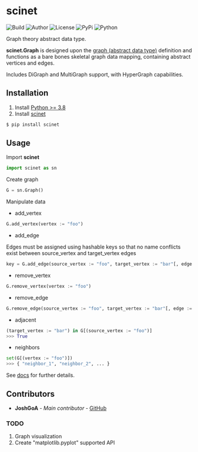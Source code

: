 # scinet

![Build](https://img.shields.io/badge/build-passing-blue) ![Author](https://img.shields.io/badge/author-JoshGoA-green) ![License](https://img.shields.io/badge/license-MIT-red) ![PyPi](https://img.shields.io/badge/pypi-v0.4.9-yellow) ![Python](https://img.shields.io/badge/python->=3.8-orange)

Graph theory abstract data type.

**scinet.Graph** is designed upon the [graph (abstract data type)](https://en.wikipedia.org/wiki/Graph_(abstract_data_type)) definition and functions as a bare bones skeletal graph data mapping, containing abstract vertices and edges.

Includes DiGraph and MultiGraph support, with HyperGraph capabilities.

## Installation

1. Install [Python >= 3.8](https://www.python.org/downloads/)
2. Install [scinet]()
```sh
$ pip install scinet
```

## Usage

Import **scinet**
```py
import scinet as sn
```

Create graph
```py
G = sn.Graph()
```

Manipulate data

* add_vertex
```py
G.add_vertex(vertex := "foo")
```

* add_edge

Edges must be assigned using hashable keys so that no name conflicts exist between source_vertex and target_vertex edges
```py
key = G.add_edge(source_vertex := "foo", target_vertex := "bar"[, edge := "foobar"])
```

* remove_vertex
```py
G.remove_vertex(vertex := "foo")
```

* remove_edge
```py
G.remove_edge(source_vertex := "foo", target_vertex := "bar"[, edge := "foobar"])")
```

* adjacent
```py
(target_vertex := "bar") in G[(source_vertex := "foo")]
>>> True
```

* neighbors
```py
set(G[(vertex := "foo")])
>>> { "neighbor_1", "neighbor_2", ... }
```

See [docs](docs/scinet.html) for further details.

## Contributors

* **JoshGoA** - *Main contributor* - [GitHub](https://github.com/JoshGoA)

### TODO

1. Graph visualization
2. Create "matplotlib.pyplot" supported API
